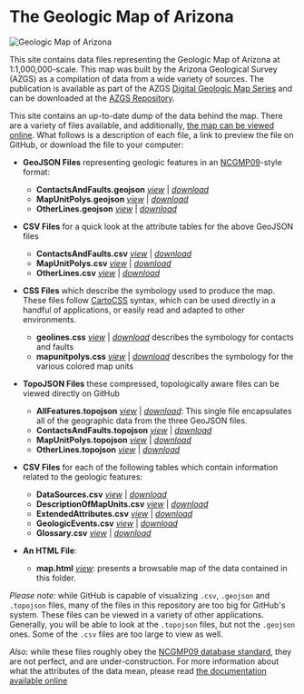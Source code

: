 # The Geologic Map of Arizona

![Geologic Map of Arizona](http://a.tiles.mapbox.com/v3/rclark.geo-map-az/-111.8079,34.2345,7/600x650.png)

This site contains data files representing the Geologic Map of Arizona at 1:1,000,000-scale. This map was built by the Arizona Geological Survey (AZGS) as a compilation of data from a wide variety of sources. The publication is available as part of the AZGS [Digital Geologic Map Series](http://repository.azgs.az.gov/facets/results/og%3A432) and can be downloaded at the [AZGS Repository]().

This site contains an up-to-date dump of the data behind the map. There are a variety of files available, and additionally, [the map can be viewed online](http://ncgmp09.github.io/examples/Arizona-1000k/map.html). What follows is a description of each file, a link to preview the file on GitHub, or download the file to your computer:

- __GeoJSON Files__ representing geologic features in an [NCGMP09](http://ncgmp09.github.io)-style format:
    - __ContactsAndFaults.geojson__ [_view_](ContactsAndFaults.geojson) | [_download_](http://ncgmp09.github.io/examples/Arizona-1000k/ContactsAndFaults.geojson)
    - __MapUnitPolys.geojson__ [_view_](MapUnitPolys.geojson) | [_download_](http://ncgmp09.github.io/examples/Arizona-1000k/MapUnitPolys.geojson)
    - __OtherLines.geojson__ [_view_](OtherLines.geojson) | [_download_](http://ncgmp09.github.io/examples/Arizona-1000k/OtherLines.geojson)
    
- __CSV Files__ for a quick look at the attribute tables for the above GeoJSON files
    - __ContactsAndFaults.csv__ [_view_](ContactsAndFaults.csv) | [_download_](http://ncgmp09.github.io/examples/Arizona-1000k/ContactsAndFaults.csv)
    - __MapUnitPolys.csv__ [_view_](MapUnitPolys.csv) | [_download_](http://ncgmp09.github.io/examples/Arizona-1000k/MapUnitPolys.csv)
    - __OtherLines.csv__ [_view_](OtherLines.csv) | [_download_](http://ncgmp09.github.io/examples/Arizona-1000k/OtherLines.csv)

- __CSS Files__ which describe the symbology used to produce the map. These files follow [CartoCSS](http://www.mapbox.com/tilemill/docs/manual/carto/) syntax, which can be used directly in a handful of applications, or easily read and adapted to other environments.
    - __geolines.css__ [_view_](geolines.css) | [_download_](http://ncgmp09.github.io/examples/Arizona-1000k/geolines.css) describes the symbology for contacts and faults
    - __mapunitpolys.css__ [_view_](mapunitpolys.css) | [_download_](http://ncgmp09.github.io/examples/Arizona-1000k/mapunitpolys.css) describes the symbology for the various colored map units
    
- __TopoJSON Files__ these compressed, topologically aware files can be viewed directly on GitHub
    - __AllFeatures.topojson__ [_view_](AllFeatures.topojson) | [_download_](http://ncgmp09.github.io/examples/Arizona-1000k/AllFeatures.topojson): This single file encapsulates all of the geographic data from the three GeoJSON files.
    - __ContactsAndFaults.topojson__ [_view_](ContactsAndFaults.topojson) | [_download_](http://ncgmp09.github.io/examples/Arizona-1000k/ContactsAndFaults.topojson)
    - __MapUnitPolys.topojson__ [_view_](MapUnitPolys.topojson) | [_download_](http://ncgmp09.github.io/examples/Arizona-1000k/MapUnitPolys.topojson)
    - __OtherLines.topojson__ [_view_](OtherLines.topojson) | [_download_](http://ncgmp09.github.io/examples/Arizona-1000k/OtherLines.topojson)

- __CSV Files__ for each of the following tables which contain information related to the geologic features:
    - __DataSources.csv__ [_view_](DataSources.csv) | [_download_](http://ncgmp09.github.io/examples/Arizona-1000k/DataSources.csv)
    - __DescriptionOfMapUnits.csv__ [_view_](DescriptionOfMapUnits.csv) | [_download_](http://ncgmp09.github.io/examples/Arizona-1000k/DescriptionOfMapUnits.csv)
    - __ExtendedAttributes.csv__ [_view_](ExtendedAttributes.csv) | [_download_](http://ncgmp09.github.io/examples/Arizona-1000k/ExtendedAttributes.csv)
    - __GeologicEvents.csv__ [_view_](GeologicEvents.csv) | [_download_](http://ncgmp09.github.io/examples/Arizona-1000k/GeologicEvents.csv)
    - __Glossary.csv__ [_view_](Glossary.csv) | [_download_](http://ncgmp09.github.io/examples/Arizona-1000k/Glossary.csv)

- __An HTML File__: 
    - __map.html__ [_view_](http://ncgmp09.github.io/examples/Arizona-1000k/map.html): presents a browsable map of the data contained in this folder.
    
_Please note:_ while GitHub is capable of visualizing `.csv`, `.geojson` and `.topojson` files, many of the files in this repository are too big for GitHub's system. These files can be viewed in a variety of other applications. Generally, you will be able to look at the `.topojson` files, but not the `.geojson` ones. Some of the `.csv` files are too large to view as well.

_Also_: while these files roughly obey the [NCGMP09 database standard](http://ncgmp09.github.io), they are not perfect, and are under-construction. For more information about what the attributes of the data mean, please read [the documentation available online](http://ncgmp09.github.io/core-content.html)

